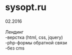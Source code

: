 # sysopt.ru
02.2016<br><br>
Лендинг<br>
-верстка (html, css, jquery)<br>
-php-формы обратной связи<br>
-без cms
